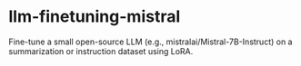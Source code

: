 # llm-finetuning-mistral
Fine-tune a small open-source LLM (e.g., mistralai/Mistral-7B-Instruct) on a summarization or instruction dataset using LoRA.

